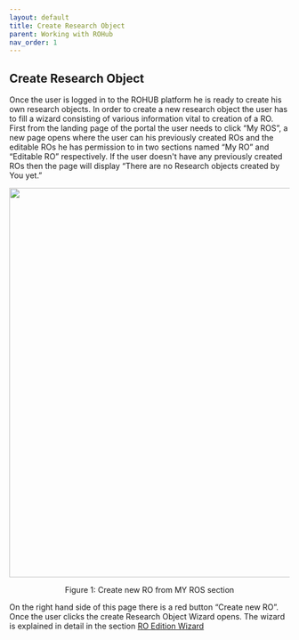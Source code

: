 ```yaml
---
layout: default
title: Create Research Object
parent: Working with ROHub
nav_order: 1
---
```


## Create Research Object
Once the user is logged in to the ROHUB platform he is ready to create his own research objects. In order to create a new research object the user has to fill a wizard consisting of various information vital to creation of a RO. First from the landing page of the portal the user needs to click “My ROS”, a new page opens where the user can his previously created ROs and the editable ROs he has permission to in two sections named “My RO” and “Editable RO” respectively. If the user doesn't have any previously created ROs then the page will display “There are no Research objects created by You yet.”
<p align="center"> <img src="https://box.psnc.pl/f/6ac5f146b6/?raw=1" width="700"> </p>
<div align="center"> Figure 1: Create new RO from MY ROS section </div>

On the right hand side of this page there is a red button “Create new RO”. Once the user clicks the create Research Object Wizard opens. The wizard is explained in detail in the section [RO Edition Wizard](https://reliance-eosc.github.io/rohub-portal-documentation/docs/Working-with-ROHub/create_edit_wizard.html#ro-edition-wizard)

<!---
The first and the most important segment of the wizard is called the “Basic Information” holding fields like title, description, access mode etc. for the user to fill and create the basic structure of a new Research Object. The user can click on “Reset form” present at the bottom of the form to reset the information in the basin information form. Once the user fills up the basic information he can click on “Create & Exit” to create the RO with only the basic information and exit the wizard or click on “Create & Continue” to continue enriching the RO metadata by navigating over the next segments of the RO create wizard. Initially the basic information is sufficient to create a RO and the user can always navigate to the created RO and edit/modify the metadata later on present on the later segments of the wizard.

<p align="center"> <img src="https://box.psnc.pl/f/3d24517c8e/?raw=1" width="700"> </p>
<div align="center"> Figure 2: RO create wizard and basic information of a RO </div>
--->

